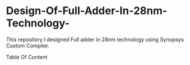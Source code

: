 # Design-Of-Full-Adder-In-28nm-Technology-

This repository I designed Full adder in 28nm technology using Synopsys Custom Compiler.

Table Of Content


